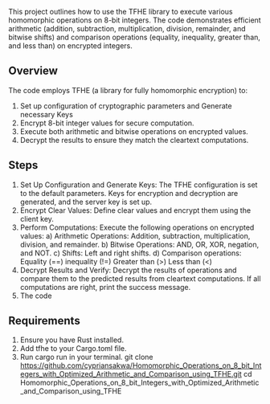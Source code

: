 This project outlines how to use the TFHE library to execute various homomorphic operations on 8-bit integers. 
The code demonstrates efficient arithmetic (addition, subtraction, multiplication, division, remainder, and bitwise shifts) 
and comparison operations (equality, inequality, greater than, and less than) on encrypted integers.

## Overview
The code employs TFHE (a library for fully homomorphic encryption) to:
1. Set up configuration of cryptographic parameters and Generate necessary Keys
2. Encrypt 8-bit integer values for secure computation.
3. Execute both arithmetic and bitwise operations on encrypted values.
3. Decrypt the results to ensure they match the cleartext computations.

## Steps
1. Set Up Configuration and Generate Keys: The TFHE configuration is set to the default parameters. Keys for encryption and decryption are generated, and the server key is set up.
2. Encrypt Clear Values: Define clear values and encrypt them using the client key.
3. Perform Computations: Execute the following operations on encrypted values:
   a) Arithmetic Operations: Addition, subtraction, multiplication, division, and remainder.
   b)  Bitwise Operations: AND, OR, XOR, negation, and NOT.
   c) Shifts: Left and right shifts.
   d) Comparison operations:
       Equality (==)
       inequality (!=)
       Greater than (>)
   Less than (<)
4. Decrypt Results and Verify: Decrypt the results of operations and compare them to the predicted results from cleartext computations.
   If all computations are right, print the success message.
5. The code
## Requirements
1. Ensure you have Rust installed.
2. Add tfhe to your Cargo.toml file.
3. Run cargo run in your terminal.
git clone https://github.com/cypriansakwa/Homomorphic_Operations_on_8_bit_Integers_with_Optimized_Arithmetic_and_Comparison_using_TFHE.git
cd Homomorphic_Operations_on_8_bit_Integers_with_Optimized_Arithmetic_and_Comparison_using_TFHE
